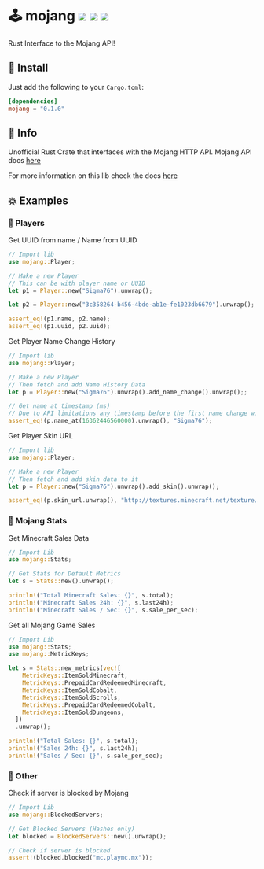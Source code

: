# 🕹️ mojang <a href="https://github.com/Basicprogrammer10/Rust-Mojang/actions"><img src="https://img.shields.io/github/workflow/status/Basicprogrammer10/Rust-Mojang/Rust?label=Tests"></a> <img src="https://img.shields.io/tokei/lines/github/Basicprogrammer10/Rust-Mojang?label=Total%20Lines"></a> <a href="https://crates.io/crates/mojang"><img src="https://img.shields.io/crates/d/mojang?label=Downloads"></a>

Rust Interface to the Mojang API!

## 🚀 Install

Just add the following to your `Cargo.toml`:

```toml
[dependencies]
mojang = "0.1.0"
```

## 📄 Info

Unofficial Rust Crate that interfaces with the Mojang HTTP API. Mojang API docs [here](https://wiki.vg/Mojang_API)

For more information on this lib check the docs [here](https://crates.io/crates/mojang)

## 💥 Examples

### 🦦 Players

Get UUID from name / Name from UUID

```rust
// Import lib
use mojang::Player;

// Make a new Player
// This can be with player name or UUID
let p1 = Player::new("Sigma76").unwrap();

let p2 = Player::new("3c358264-b456-4bde-ab1e-fe1023db6679").unwrap();

assert_eq!(p1.name, p2.name);
assert_eq!(p1.uuid, p2.uuid);
```

Get Player Name Change History

```rust
// Import lib
use mojang::Player;

// Make a new Player
// Then fetch and add Name History Data
let p = Player::new("Sigma76").unwrap().add_name_change().unwrap();;

// Get name at timestamp (ms)
// Due to API limitations any timestamp before the first name change will count as the accounts original name
assert_eq!(p.name_at(16362446560000).unwrap(), "Sigma76");
```

Get Player Skin URL

```rust
// Import lib
use mojang::Player;

// Make a new Player
// Then fetch and add skin data to it
let p = Player::new("Sigma76").unwrap().add_skin().unwrap();

assert_eq!(p.skin_url.unwrap(), "http://textures.minecraft.net/texture/c05f5efaf313464bde6060fb48aab8e6d07202cae19c764daee52029663df8b4");
```

### 🔮 Mojang Stats

Get Minecraft Sales Data

```rust
// Import Lib
use mojang::Stats;

// Get Stats for Default Metrics
let s = Stats::new().unwrap();

println!("Total Minecraft Sales: {}", s.total);
println!("Minecraft Sales 24h: {}", s.last24h);
println!("Minecraft Sales / Sec: {}", s.sale_per_sec);
```

Get all Mojang Game Sales

```rust
// Import Lib
use mojang::Stats;
use mojang::MetricKeys;

let s = Stats::new_metrics(vec![
    MetricKeys::ItemSoldMinecraft,
    MetricKeys::PrepaidCardRedeemedMinecraft,
    MetricKeys::ItemSoldCobalt,
    MetricKeys::ItemSoldScrolls,
    MetricKeys::PrepaidCardRedeemedCobalt,
    MetricKeys::ItemSoldDungeons,
  ])
  .unwrap();

println!("Total Sales: {}", s.total);
println!("Sales 24h: {}", s.last24h);
println!("Sales / Sec: {}", s.sale_per_sec);
```

### 🍞 Other

Check if server is blocked by Mojang

```rust
// Import Lib
use mojang::BlockedServers;

// Get Blocked Servers (Hashes only)
let blocked = BlockedServers::new().unwrap();

// Check if server is blocked
assert!(blocked.blocked("mc.playmc.mx"));
```
